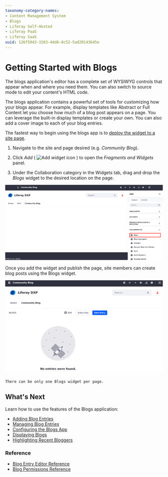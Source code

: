 ```yaml
---
taxonomy-category-names:
- Content Management System
- Blogs
- Liferay Self-Hosted
- Liferay PaaS
- Liferay SaaS
uuid: 126f5043-1583-44d6-8c52-5ad20143645e
---
```

# Getting Started with Blogs

The blogs application's editor has a complete set of WYSIWYG controls that appear when and where you need them. You can also switch to source mode to edit your content's HTML code.

The blogs application contains a powerful set of tools for customizing how your blogs appear. For example, display templates like Abstract or Full Content let you choose how much of a blog post appears on a page. You can leverage the built-in display templates or create your own. You can also add a cover image to each of your blog entries.

The fastest way to begin using the blogs app is to [deploy the widget to a site page](../../site-building/creating-pages/using-content-pages/using-widgets-on-a-content-page.md).

1. Navigate to the site and page desired (e.g. *Community Blog*).

1. Click *Add* ( ![Add widget icon](../../images/icon-add-widget.png) ) to open the *Fragments and Widgets* panel.

1. Under the Collaboration category in the Widgets tab, drag and drop the *Blogs* widget to the desired location on the page.

![Adding the Blogs widget to a page](./getting-started-with-blogs/images/01.png)

Once you add the widget and publish the page, site members can create blog posts using the Blogs widget.

![Adding the Blogs widget to a page](./getting-started-with-blogs/images/02.png)

```{note}
There can be only one Blogs widget per page.
```

## What's Next

Learn how to use the features of the Blogs application:

* [Adding Blog Entries](./adding-blog-entries.md)
* [Managing Blog Entries](./managing-blog-entries.md)
* [Configuring the Blogs App](./configuring-the-blogs-app.md)
* [Displaying Blogs](./displaying-blogs.md)
* [Highlighting Recent Bloggers](./highlighting-recent-bloggers.md)

### Reference

* [Blog Entry Editor Reference](./blog-entry-editor-reference.md)
* [Blog Permissions Reference](./blog-permissions-reference.md)
